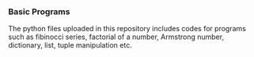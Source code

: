 ### Basic Programs
The python files uploaded in this repository includes codes for programs such as fibinocci series, factorial of a number, Armstrong number, dictionary, list, tuple manipulation etc. 
